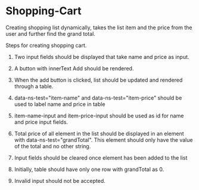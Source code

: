 # Shopping-Cart
Creating shopping list dynamically, takes the list item and the price from the user and further find the grand total.

Steps for creating shopping cart.

1. Two input fields should be displayed that take name and price as input.

2. A button with innerText Add should be rendered.

3. When the add button is clicked, list should be updated and rendered through a table.

4. data-ns-test="item-name" and data-ns-test="item-price" should be used to label name and price in table

5. item-name-input and item-price-input should be used as id for name and price input fields.

6. Total price of all element in the list should be displayed in an element with data-ns-test="grandTotal". This element should only have the value of the total and    no other string.

7. Input fields should be cleared once element has been added to the list

8. Initially, table should have only one row with grandTotal as 0.

9. Invalid input should not be accepted.
